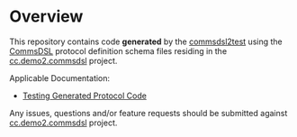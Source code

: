 # Overview
This repository contains code **generated** by the [commsdsl2test](https://github.com/commschamp/commsdsl)
using the [CommsDSL](https://github.com/commschamp/CommsDSL-Specification) protocol definition schema files
residing in the [cc.demo2.commsdsl](https://github.com/commschamp/cc.demo2.commsdsl) project.

Applicable Documentation:

- [Testing Generated Protocol Code](https://github.com/commschamp/commsdsl/blob/master/doc/TestingGeneratedProtocolCode.md)

Any issues, questions and/or feature requests
should be submitted against [cc.demo2.commsdsl](https://github.com/commschamp/cc.demo2.commsdsl) project.

